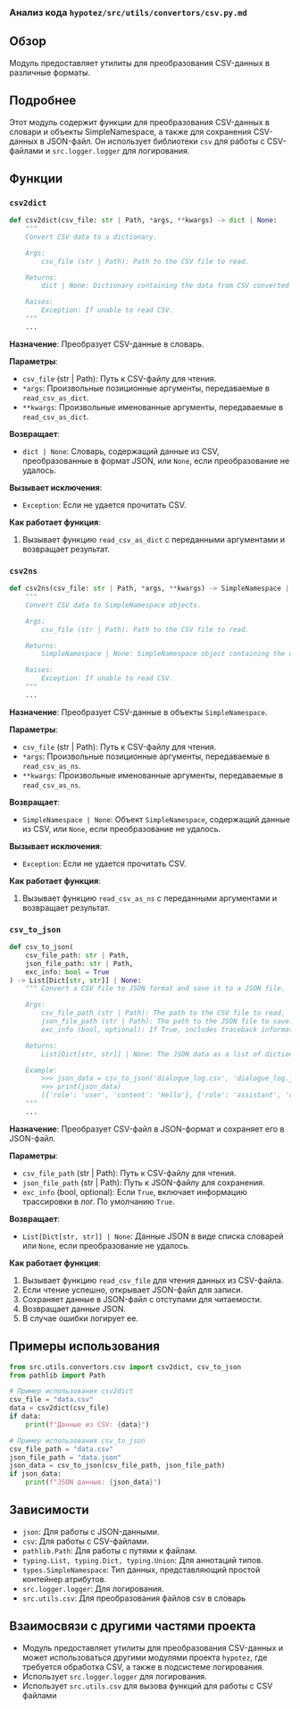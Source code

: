### Анализ кода `hypotez/src/utils/convertors/csv.py.md`

## Обзор

Модуль предоставляет утилиты для преобразования CSV-данных в различные форматы.

## Подробнее

Этот модуль содержит функции для преобразования CSV-данных в словари и объекты SimpleNamespace, а также для сохранения CSV-данных в JSON-файл. Он использует библиотеки `csv` для работы с CSV-файлами и `src.logger.logger` для логирования.

## Функции

### `csv2dict`

```python
def csv2dict(csv_file: str | Path, *args, **kwargs) -> dict | None:
    """
    Convert CSV data to a dictionary.

    Args:
        csv_file (str | Path): Path to the CSV file to read.

    Returns:
        dict | None: Dictionary containing the data from CSV converted to JSON format, or `None` if conversion failed.

    Raises:
        Exception: If unable to read CSV.
    """
    ...
```

**Назначение**:
Преобразует CSV-данные в словарь.

**Параметры**:

*   `csv_file` (str | Path): Путь к CSV-файлу для чтения.
*   `*args`: Произвольные позиционные аргументы, передаваемые в `read_csv_as_dict`.
*   `**kwargs`: Произвольные именованные аргументы, передаваемые в `read_csv_as_dict`.

**Возвращает**:

*   `dict | None`: Словарь, содержащий данные из CSV, преобразованные в формат JSON, или `None`, если преобразование не удалось.

**Вызывает исключения**:

*   `Exception`: Если не удается прочитать CSV.

**Как работает функция**:

1.  Вызывает функцию `read_csv_as_dict` с переданными аргументами и возвращает результат.

### `csv2ns`

```python
def csv2ns(csv_file: str | Path, *args, **kwargs) -> SimpleNamespace | None:
    """
    Convert CSV data to SimpleNamespace objects.

    Args:
        csv_file (str | Path): Path to the CSV file to read.

    Returns:
        SimpleNamespace | None: SimpleNamespace object containing the data from CSV, or `None` if conversion failed.

    Raises:
        Exception: If unable to read CSV.
    """
    ...
```

**Назначение**:
Преобразует CSV-данные в объекты `SimpleNamespace`.

**Параметры**:

*   `csv_file` (str | Path): Путь к CSV-файлу для чтения.
*   `*args`: Произвольные позиционные аргументы, передаваемые в `read_csv_as_ns`.
*   `**kwargs`: Произвольные именованные аргументы, передаваемые в `read_csv_as_ns`.

**Возвращает**:

*   `SimpleNamespace | None`: Объект `SimpleNamespace`, содержащий данные из CSV, или `None`, если преобразование не удалось.

**Вызывает исключения**:

*   `Exception`: Если не удается прочитать CSV.

**Как работает функция**:

1.  Вызывает функцию `read_csv_as_ns` с переданными аргументами и возвращает результат.

### `csv_to_json`

```python
def csv_to_json(
    csv_file_path: str | Path,
    json_file_path: str | Path,
    exc_info: bool = True
) -> List[Dict[str, str]] | None:
    """ Convert a CSV file to JSON format and save it to a JSON file.

    Args:
        csv_file_path (str | Path): The path to the CSV file to read.
        json_file_path (str | Path): The path to the JSON file to save.
        exc_info (bool, optional): If True, includes traceback information in the log. Defaults to True.

    Returns:
        List[Dict[str, str]] | None: The JSON data as a list of dictionaries, or None if conversion failed.

    Example:
        >>> json_data = csv_to_json('dialogue_log.csv', 'dialogue_log.json')
        >>> print(json_data)
        [{'role': 'user', 'content': 'Hello'}, {'role': 'assistant', 'content': 'Hi there!'}]
    """
    ...
```

**Назначение**:
Преобразует CSV-файл в JSON-формат и сохраняет его в JSON-файл.

**Параметры**:

*   `csv_file_path` (str | Path): Путь к CSV-файлу для чтения.
*   `json_file_path` (str | Path): Путь к JSON-файлу для сохранения.
*   `exc_info` (bool, optional): Если `True`, включает информацию трассировки в лог. По умолчанию `True`.

**Возвращает**:

*   `List[Dict[str, str]] | None`: Данные JSON в виде списка словарей или `None`, если преобразование не удалось.

**Как работает функция**:

1.  Вызывает функцию `read_csv_file` для чтения данных из CSV-файла.
2.  Если чтение успешно, открывает JSON-файл для записи.
3.  Сохраняет данные в JSON-файл с отступами для читаемости.
4.  Возвращает данные JSON.
5.  В случае ошибки логирует ее.

## Примеры использования

```python
from src.utils.convertors.csv import csv2dict, csv_to_json
from pathlib import Path

# Пример использования csv2dict
csv_file = "data.csv"
data = csv2dict(csv_file)
if data:
    print(f"Данные из CSV: {data}")

# Пример использования csv_to_json
csv_file_path = "data.csv"
json_file_path = "data.json"
json_data = csv_to_json(csv_file_path, json_file_path)
if json_data:
    print(f"JSON данные: {json_data}")
```

## Зависимости

*   `json`: Для работы с JSON-данными.
*   `csv`: Для работы с CSV-файлами.
*   `pathlib.Path`: Для работы с путями к файлам.
*   `typing.List, typing.Dict, typing.Union`: Для аннотаций типов.
*   `types.SimpleNamespace`:  Тип данных, представляющий простой контейнер атрибутов.
*   `src.logger.logger`: Для логирования.
* `src.utils.csv`: Для преобразования файлов csv в словарь

## Взаимосвязи с другими частями проекта

*   Модуль предоставляет утилиты для преобразования CSV-данных и может использоваться другими модулями проекта `hypotez`, где требуется обработка CSV, а также в подсистеме логирования.
*   Использует `src.logger.logger` для логирования.
*   Использует `src.utils.csv` для вызова функций для работы с CSV файлами